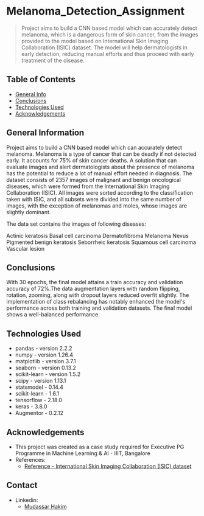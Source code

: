 # Melanoma_Detection_Assignment
> Project aims to build a CNN based model which can accurately detect melanoma, which is a dangerous form
 of skin cancer, from the images provided to the model based on International Skin Imaging Collaboration 
 (ISIC) dataset. The model will help dermatologists in early detection, reducing manual efforts and thus 
 proceed with early treatment of the disease.


## Table of Contents
* [General Info](#general-information)
* [Conclusions](#conclusions)
* [Technologies Used](#technologies-used)
* [Acknowledgements](#acknowledgements)

## General Information
Project aims to build a CNN based model which can accurately detect melanoma. Melanoma is a type of cancer that can be deadly if not detected early. It accounts for 75% of skin cancer deaths. A solution that can evaluate images and alert dermatologists about the presence of melanoma has the potential to reduce a lot of manual effort needed in diagnosis.
The dataset consists of 2357 images of malignant and benign oncological diseases, which were formed from
the International Skin Imaging Collaboration (ISIC). All images were sorted according to the classification taken with ISIC, and all subsets were divided into the same number of images, with the exception of melanomas and moles, whose images are slightly dominant.

The data set contains the images of following diseases:

Actinic keratosis Basal cell carcinoma Dermatofibroma Melanoma Nevus Pigmented benign keratosis Seborrheic
keratosis Squamous cell carcinoma Vascular lesion


## Conclusions
With  30 epochs, the final model attains a train accuracy and validation accuracy of 72%.The data augmentation layers with random flipping, rotation, zooming, along with  dropout layers reduced overfit slightly.
The implementation of class rebalancing has notably enhanced the model's performance across both training and validation datasets. The final model shows a  well-balanced performance.


## Technologies Used
- pandas - version 2.2.2
- numpy - version 1.26.4
- matplotlib - version 3.7.1
- seaborn - version 0.13.2
- scikit-learn - version 1.5.2
- scipy - version 1.13.1
- statsmodel - 0.14.4
- scikit-learn - 1.6.1
- tensorflow - 2.18.0
- keras - 3.8.0
- Augmentor - 0.2.12

## Acknowledgements
- This project was created as a case study required for Executive PG Programme in Machine Learning & AI - IIIT, Bangalore
- References:
    - [Reference - International Skin Imaging Collaboration (ISIC) dataset ](https://www.isic-archive.com/)

## Contact
- Linkedin:
    - [Mudassar Hakim](https://www.linkedin.com/in/mudassar-ahamer-hakim-281b8b9/)
